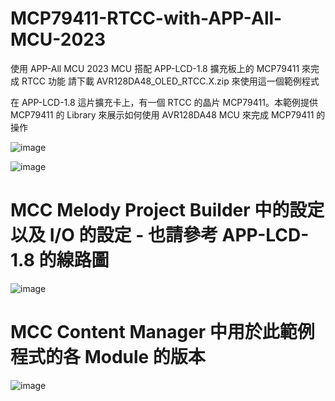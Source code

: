 # MCP79411-RTCC-with-APP-All-MCU-2023 
使用 APP-All MCU 2023 MCU 搭配 APP-LCD-1.8 擴充板上的 MCP79411 來完成 RTCC 功能
請下載 AVR128DA48_OLED_RTCC.X.zip 來使用這一個範例程式

在 APP-LCD-1.8 這片擴充卡上，有一個 RTCC 的晶片 MCP79411。本範例提供 MCP79411 的 Library 來展示如何使用 AVR128DA48 MCU 來完成 MCP79411 的操作

![image](https://github.com/CalvinHoMicrochip/MCP79411-RTCC-with-APP-All-MCU-2023/assets/20454551/735472e3-2586-43af-b98e-1a0788fc22cd) 


![image](https://github.com/CalvinHoMicrochip/MCP79411-RTCC-with-APP-All-MCU-2023/assets/20454551/58df3191-0f66-47de-a579-ff30c9d22ced)


# MCC Melody Project Builder 中的設定以及 I/O 的設定 - 也請參考 APP-LCD-1.8 的線路圖


![image](https://github.com/CalvinHoMicrochip/MCP79411-RTCC-with-APP-All-MCU-2023/assets/20454551/357247db-513e-4de1-9e95-3b4c80ab8830)

# MCC Content Manager 中用於此範例程式的各 Module 的版本 # 

![image](https://github.com/CalvinHoMicrochip/MCP79411-RTCC-with-APP-All-MCU-2023/assets/20454551/dcecfb63-9923-427a-97a3-984912d2dcee)






